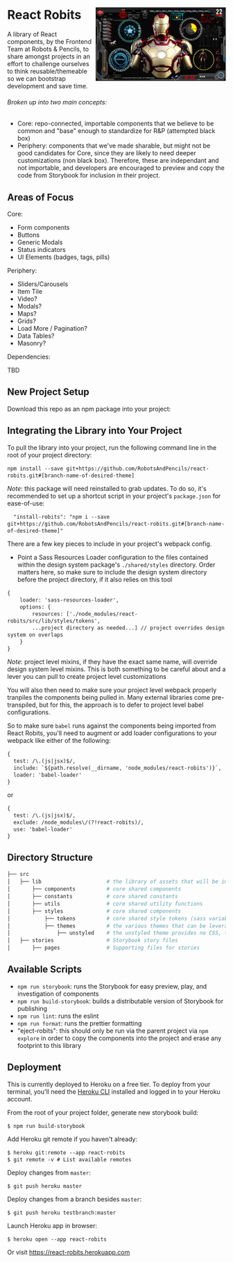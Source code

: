 <h1>
  React Robits <img align="right" width="300" src="robits.png">
</h1>
A library of React components, by the Frontend Team at Robots & Pencils, to share amongst projects in an effort to challenge ourselves to think reusable/themeable so we can bootstrap development and save time.

###### Broken up into two main concepts:

- Core: repo-connected, importable components that we believe to be common and "base" enough to standardize for R&P (attempted black box)
- Periphery: components that we've made sharable, but might not be good candidates for Core, since they are likely to need deeper customizations (non black box). Therefore, these are independant and not importable, and developers are encouraged to preview and copy the code from Storybook for inclusion in their project.

## Areas of Focus

Core:

- Form components
- Buttons
- Generic Modals
- Status indicators
- UI Elements (badges, tags, pills)

Periphery:

- Sliders/Carousels
- Item Tile
- Video?
- Modals?
- Maps?
- Grids?
- Load More / Pagination?
- Data Tables?
- Masonry?

Dependencies:

TBD

## New Project Setup

Download this repo as an npm package into your project:

## Integrating the Library into Your Project

To pull the library into your project, run the following command line in the root of your project directory:

```
npm install --save git+https://github.com/RobotsAndPencils/react-robits.git#[branch-name-of-desired-theme]
```

_Note_: this package will need reinstalled to grab updates. To do so, it's recommended to set up a shortcut script in your project's `package.json` for ease-of-use:

```
  "install-robits": "npm i --save git+https://github.com/RobotsAndPencils/react-robits.git#[branch-name-of-desired-theme]"
```

There are a few key pieces to include in your project's webpack config.

- Point a Sass Resources Loader configuration to the files contained within the design system package's `./shared/styles` directory. Order matters here, so make sure to include the design system directory before the project directory, if it also relies on this tool

```
{
    loader: 'sass-resources-loader',
    options: {
        resources: ['./node_modules/react-robits/src/lib/styles/tokens',
        ...project directory as needed...] // project overrides design system on overlaps
    }
}
```

_Note_: project level mixins, if they have the exact same name, will override design system level mixins. This is both something to be careful about and a lever you can pull to create project level customizations

You will also then need to make sure your project level webpack properly tranpiles the components being pulled in. Many external libraries come pre-transpiled, but for this, the approach is to defer to project level babel configurations.

So to make sure `babel` runs against the components being imported from React Robits, you'll need to augment or add loader configurations to your webpack like either of the following:

```
{
  test: /\.(js|jsx)$/,
  include: `${path.resolve(__dirname, 'node_modules/react-robits')}`,
  loader: 'babel-loader'
}
```

or

```
{
  test: /\.(js|jsx)$/,
  exclude: /node_modules\/(?!react-robits)/,
  use: 'babel-loader'
}
```

## Directory Structure

```bash
├── src
│   ├── lib                     # the library of assets that will be importable into a project
│       ├── components          # core shared components
│       ├── constants           # core shared constants
│       ├── utils               # core shared utility functions
│       ├── styles              # core shared components
│           ├── tokens          # core shared style tokens (sass variables and mixins)
│           ├── themes          # the various themes that can be leveraged
│               ├── unstyled    # the unstyled theme provides no CSS, to make it easier to customize
│   ├── stories                 # Storybook story files
│       ├── pages               # Supporting files for stories

```

## Available Scripts

- `npm run storybook`: runs the Storybook for easy preview, play, and investigation of components
- `npm run build-storybook`: builds a distributable version of Storybook for publishing
- `npm run lint`: runs the eslint
- `npm run format`: runs the prettier formatting
- "eject-robits": this should only be run via the parent project via `npm explore` in order to copy the components into the project and erase any footprint to this library

## Deployment

This is currently deployed to Heroku on a free tier. To deploy from your terminal, you'll need the [Heroku CLI](https://devcenter.heroku.com/articles/heroku-cli#download-and-install) installed and logged in to your Heroku account.

From the root of your project folder, generate new storybook build:

```
$ npm run build-storybook
```

Add Heroku git remote if you haven't already:

```
$ heroku git:remote --app react-robits
$ git remote -v # List available remotes
```

Deploy changes from `master`:

```
$ git push heroku master
```

Deploy changes from a branch besides `master`:

```
$ git push heroku testbranch:master
```

Launch Heroku app in browser:

```
$ heroku open --app react-robits
```

Or visit https://react-robits.herokuapp.com

